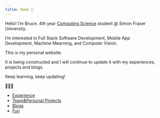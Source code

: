 ```yaml
---
title: Home 🏬
---
```



Hello! I’m Bruce. 4th year [Computing Science](https://www.sfu.ca/computing/current-students/undergraduate-students/programs/computing-science-major.html) student @ Simon Fraser University.

I’m interested in Full Stack Software Development, Mobile App Development, Machine Mearning, and Computer Vision.

This is my personal website.

It is being constructed and I will continue to update it with my experiences, projects and blogs.

Keep learning, keep updating! 

💪😃🎾

- [Experience](about/experience.md)
- [Team&Personal Projects](about/projects.md) 
- [Blogs](blogs/) 
- [Fun](Fun) 



